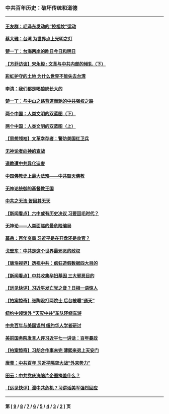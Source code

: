 ### 中共百年历史：破坏传统和道德
---
#### [王友群：毛泽东发动的“挖祖坟”运动](../../pages/nf1176114/n13723639.md?08010430) 
#### [蔡大雅：台湾 为世界点上光明之灯](../../pages/nf1176114/n13531530.md?08010430) 
#### [楚一丁：台海两岸的昨日今日和明日](../../pages/nf1176114/n13531468.md?08010430) 
#### [【方菲访谈】宋永毅 : 文革与中共内部的倾轧（下）](../../pages/nf1176114/n13486836.md?08010430) 
#### [彩虹护守的土地 为什么世界不能失去台湾](../../pages/nf1176114/n13476849.md?08010430) 
#### [李清：我们都是喝狼奶长大的](../../pages/nf1176114/n13471478.md?08010430) 
#### [楚一丁：与中山之路背道而驰的中共强权之路](../../pages/nf1176114/n13437270.md?08010430) 
#### [两个中国：人类文明的双蓝图（下）](../../pages/nf1176114/n13423132.md?08010430) 
#### [两个中国：人类文明的双蓝图（上）](../../pages/nf1176114/n13422687.md?08010430) 
#### [【思想领袖】文革幸存者：警防美国红卫兵](../../pages/nf1176114/n13339289.md?08010430) 
#### [无神论者向神的宣战](../../pages/nf1176114/n13281535.md?08010430) 
#### [道教遭中共异化迫害](../../pages/nf1176114/n13281463.md?08010430) 
#### [中国佛教史上最大法难——中共毁灭佛教](../../pages/nf1176114/n13281397.md?08010430) 
#### [无神论统御的基督教王国](../../pages/nf1176114/n13281280.md?08010430) 
#### [中共之无法 皆因其无天](../../pages/nf1176114/n13281088.md?08010430) 
#### [【新闻看点】六中或有历史决议 习要回毛时代？](../../pages/nf1176114/n13222895.md?08010430) 
#### [无神论——人类面临的最危险骗局](../../pages/nf1176114/n13196137.md?08010430) 
#### [慕岳：百年变局 习近平是在开盘还是收官？](../../pages/nf1176114/n13206516.md?08010430) 
#### [戈壁东：中共是这个世界最邪恶的政权](../../pages/nf1176114/n13085641.md?08010430) 
#### [【唐浩视界】透视中共：疯狂造假数据四大目的](../../pages/nf1176114/n13080590.md?08010430) 
#### [【新闻看点】中共收集孕妇基因 三大邪恶目的](../../pages/nf1176114/n13077182.md?08010430) 
#### [【远见快评】习近平发亡党之音？日相一语惊人](../../pages/nf1176114/n13074809.md?08010430) 
#### [【拍案惊奇】张陶殴打两院士 后台被曝“通天”](../../pages/nf1176114/n13070496.md?08010430) 
#### [纽约中领馆外 “天灭中共”车队环绕车游](../../pages/nf1176114/n13070693.md?08010430) 
#### [中共百年与美国误判 纽约华人学者研讨](../../pages/nf1176114/n13067969.md?08010430) 
#### [美前国务院发言人评习近平七一讲话：百年暴政](../../pages/nf1176114/n13066986.md?08010430) 
#### [【拍案惊奇】习胡合作事未完 薄熙来弟上天安门](../../pages/nf1176114/n13065867.md?08010430) 
#### [唐青：中共百年 习近平隔空大战“外来势力”](../../pages/nf1176114/n13065976.md?08010430) 
#### [田云：中共党庆洗脑片企图掩盖什么？](../../pages/nf1176114/n13064395.md?08010430) 
#### [【远见快评】泄中共危机？习讲话美军强烈回应](../../pages/nf1176114/n13064269.md?08010430) 

---
#### 第 [ [9](./9.md?08010430) / [8](./8.md?08010430) / [7](./7.md?08010430) / [6](./6.md?08010430) / [5](./5.md?08010430) / [4](./4.md?08010430) / [3](./3.md?08010430) / [2](./2.md?08010430) ] 页
